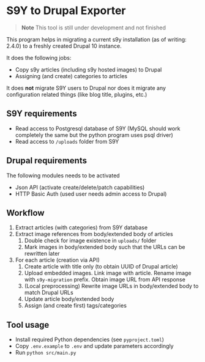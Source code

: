# S9Y to Drupal Exporter

> **Note**
> This tool is still under development and not finished

This program helps in migrating a current s9y installation (as of writing: 2.4.0)
to a freshly created Drupal 10 instance.

It does the following jobs:

- Copy s9y articles (including s9y hosted images) to Drupal
- Assigning (and create) categories to articles

It does **not** migrate S9Y users to Drupal nor does it migrate any configuration
related things (like blog title, plugins, etc.)

## S9Y requirements

- Read access to Postgresql database of S9Y (MySQL should work completely the same but the python program uses psql driver)
- Read access to `/uploads` folder from S9Y

## Drupal requirements

The following modules needs to be activated

- Json API (activate create/delete/patch capabilities)
- HTTP Basic Auth (used user needs admin access to Drupal)

## Workflow

1. Extract articles (with categories) from S9Y database
2. Extract image references from body/extended body of articles
   1. Double check for image existence in `uploads/` folder
   2. Mark images in body/extended body such that the URLs can be rewritten later
3. For each article (creation via API)
   1. Create article with title only (to obtain UUID of Drupal article)
   2. Upload embedded images. Link image with article. Rename image with `s9y-migration` prefix.
      Obtain image URL from API response
   3. (Local preprocessing) Rewrite image URLs in body/extended body to match Drupal URLs
   4. Update article body/extended body
   5. Assign (and create first) tags/categories

## Tool usage

- Install required Python dependencies (see `pyproject.toml`)
- Copy `.env.example` to `.env` and update parameters accordingly
- Run `python src/main.py`
